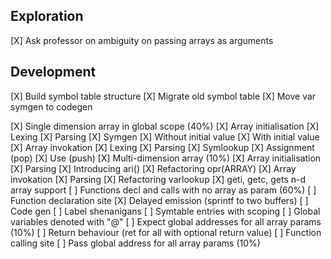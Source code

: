 Exploration
---
[X] Ask professor on ambiguity on passing arrays as arguments

Development
---
[X] Build symbol table structure
[X] Migrate old symbol table
[X] Move var symgen to codegen

[X] Single dimension array in global scope (40%)
    [X] Array initialisation
        [X] Lexing
        [X] Parsing
        [X] Symgen
        [X] Without initial value
        [X] With initial value
    [X] Array invokation
        [X] Lexing
        [X] Parsing
        [X] Symlookup
        [X] Assignment (pop)
        [X] Use (push)
[X] Multi-dimension array (10%)
    [X] Array initialisation
        [X] Parsing
        [X] Introducing ari()
        [X] Refactoring opr(ARRAY)
    [X] Array invokation
        [X] Parsing
        [X] Refactoring varlookup
    [X] geti, getc, gets n-d array support
[ ] Functions decl and calls with no array as param (60%)
    [ ] Function declaration site
        [X] Delayed emission (sprintf to two buffers)
        [ ] Code gen
            [ ] Label shenanigans
            [ ] Symtable entries with scoping
            [ ] Global variables denoted with "@"
            [ ] Expect global addresses for all array params (10%)
            [ ] Return behaviour (ret for all with optional return value)
    [ ] Function calling site
        [ ] Pass global address for all array params (10%)